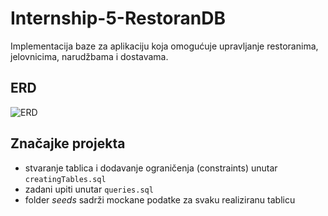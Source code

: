 # Internship-5-RestoranDB

Implementacija baze za aplikaciju koja omogućuje upravljanje restoranima, jelovnicima, narudžbama i dostavama.

## ERD

![ERD](https://github.com/user-attachments/assets/11e7385e-4e43-48a1-8100-ef80ede38a5a)

## Značajke projekta

- stvaranje tablica i dodavanje ograničenja (constraints) unutar `creatingTables.sql`
- zadani upiti unutar `queries.sql`
- folder _seeds_ sadrži mockane podatke za svaku realiziranu tablicu
